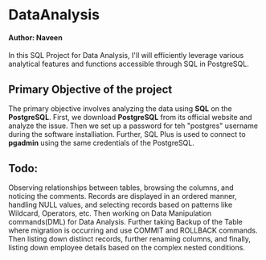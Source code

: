 # DataAnalysis
#### Author: Naveen
In this SQL Project for Data Analysis, I'll will efficiently leverage various analytical features and functions accessible through SQL in PostgreSQL.

## Primary Objective of the project
The primary objective involves analyzing the data using **SQL** on the **PostgreSQL**. First, we download **PostgreSQL** from its official website and analyze the issue.  Then we set up a password for teh "postgres" username during the software installiation. Further, SQL Plus is used to connect to **pgadmin** using the same credentials of the PostgreSQL.

## Todo:
Observing relationships between tables, browsing the columns, and noticing the comments. Records are displayed in an ordered manner, handling NULL values, and selecting records based on patterns like Wildcard, Operators, etc. Then working on Data Manipulation commands(DML) for Data Analysis. Further taking Backup of the Table where migration is occurring and use COMMIT and ROLLBACK commands. Then listing down distinct records, further renaming columns, and finally, listing down employee details based on the complex nested conditions.
